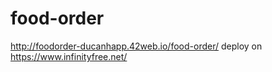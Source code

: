 # food-order
http://foodorder-ducanhapp.42web.io/food-order/
deploy on https://www.infinityfree.net/
